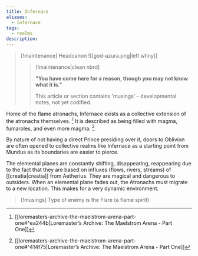 ```yaml
---
title: Infernace
aliases:
  - Infernace
tags:
  - realms
description:
---
```

> [!maintenance] Headcanon
> ![[god-azura.png|left wtiny]]
> 
> > [!maintenance|clean nbrd]
> > 
> > **"You have come here for a reason, though you may not know what it is."**
> > 
> > This article or section contains 'musings' - developmental notes, not yet codified.

Home of the flame atronachs, Infernace exists as a collective extension of the atronachs themselves. [^1] It is described as being filled with magma, fumaroles, and even more magma. [^2]

By nature of not having a direct Prince presiding over it, doors to Oblivion are often opened to collective realms like Infernace as a starting point from Mundus as its boundaries are easier to pierce.

The elemental planes are constantly shifting, disappearing, reappearing due to the fact that they are based on influxes (flows, rivers, streams) of [[creatia|creatia]] from Aetherius. They are magical and dangerous to outsiders. When an elemental plane fades out, the Atronachs must migrate to a new location. This makes for a very dynamic environment.

> [!musings]
> Type of enemy is the Flare (a flame spirit)

[^1]: [[loremasters-archive-the-maelstrom-arena-part-one#^ea244b|Loremaster’s Archive: The Maelstrom Arena - Part One]]
[^2]: [[loremasters-archive-the-maelstrom-arena-part-one#^414f75|Loremaster’s Archive: The Maelstrom Arena - Part One]]